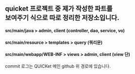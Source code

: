 <h2>quicket 프로젝트 중 제가 작성한 파트를 <br/>보여주기 식으로 따로 정리한 저장소입니다.</h2>
<h4>src/main/java > admin, client (controller, dao, service, vo)</h4>
<h4>src/main/resource > templates > query (쿼리문)</h4>
<h4>src/main/webapp/WEB-INF > views > admin, client (view 단)</h4>
<p>commit 로그는 QUICKet 메인 github 위 경로에 있습니다.</p>
